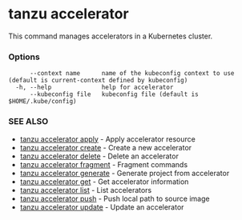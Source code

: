 # tanzu accelerator

This command manages accelerators in a Kubernetes cluster.

### Options

```
      --context name      name of the kubeconfig context to use (default is current-context defined by kubeconfig)
  -h, --help              help for accelerator
      --kubeconfig file   kubeconfig file (default is $HOME/.kube/config)
```

### SEE ALSO

* [tanzu accelerator apply](tanzu_accelerator_apply.md)	 - Apply accelerator resource
* [tanzu accelerator create](tanzu_accelerator_create.md)	 - Create a new accelerator
* [tanzu accelerator delete](tanzu_accelerator_delete.md)	 - Delete an accelerator
* [tanzu accelerator fragment](tanzu_accelerator_fragment.md)	 - Fragment commands
* [tanzu accelerator generate](tanzu_accelerator_generate.md)	 - Generate project from accelerator
* [tanzu accelerator get](tanzu_accelerator_get.md)	 - Get accelerator information
* [tanzu accelerator list](tanzu_accelerator_list.md)	 - List accelerators
* [tanzu accelerator push](tanzu_accelerator_push.md)	 - Push local path to source image
* [tanzu accelerator update](tanzu_accelerator_update.md)	 - Update an accelerator

